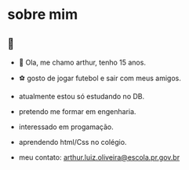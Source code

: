 # sobre mim  
## 🥋
- 👺 Ola, me chamo arthur, tenho 15 anos. 

- :soccer: gosto de jogar futebol e sair com meus amigos.

- atualmente estou só estudando no DB.

- pretendo me formar em engenharia.

- interessado em progamação.

- aprendendo html/Css no colégio.

-  meu contato: arthur.luiz.oliveira@escola.pr.gov.br

<!---
thhur11/thhur11 is a ✨ special ✨ repository because its `README.md` (this file) appears on your GitHub profile.
You can click the Preview link to take a look at your changes.
--->
